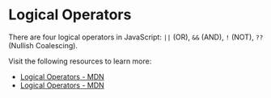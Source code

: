 # Logical Operators

There are four logical operators in JavaScript: `||` (OR), `&&` (AND), `!` (NOT), `??` (Nullish Coalescing).

Visit the following resources to learn more:

- [Logical Operators - MDN](https://developer.mozilla.org/en-US/docs/Web/JavaScript/Reference/Operators#binary_logical_operators)
- [Logical Operators - MDN](https://developer.mozilla.org/en-US/docs/Web/JavaScript/Reference/Operators#binary_logical_operators)
